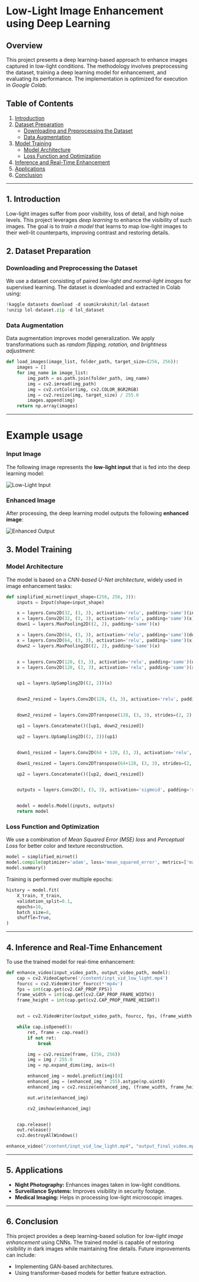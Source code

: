 # Low-Light Image Enhancement using Deep Learning

## Overview
This project presents a deep learning-based approach to enhance images captured in low-light conditions. The methodology involves preprocessing the dataset, training a deep learning model for enhancement, and evaluating its performance. The implementation is optimized for execution in *Google Colab*.

## Table of Contents
1. [Introduction](#1-introduction)  
2. [Dataset Preparation](#2-dataset-preparation)  
   - [Downloading and Preprocessing the Dataset](#downloading-and-preprocessing-the-dataset)  
   - [Data Augmentation](#data-augmentation)  
3. [Model Training](#3-model-training)  
   - [Model Architecture](#model-architecture)  
   - [Loss Function and Optimization](#loss-function-and-optimization)   
4. [Inference and Real-Time Enhancement](#4-inference-and-real-time-enhancement)  
5. [Applications](#5-applications)  
6. [Conclusion](#6-conclusion)  

---

## 1. Introduction
Low-light images suffer from poor visibility, loss of detail, and high noise levels. This project leverages *deep learning* to enhance the visibility of such images. The goal is to *train a model* that learns to map low-light images to their well-lit counterparts, improving contrast and restoring details.

## 2. Dataset Preparation

### Downloading and Preprocessing the Dataset
We use a dataset consisting of paired *low-light and normal-light images* for supervised learning. The dataset is downloaded and extracted in Colab using:

```python
!kaggle datasets download -d soumikrakshit/lol-dataset
!unzip lol-dataset.zip -d lol_dataset
```

### Data Augmentation
Data augmentation improves model generalization. We apply transformations such as *random flipping, rotation, and brightness adjustment*:

```python
def load_images(image_list, folder_path, target_size=(256, 256)):
    images = []
    for img_name in image_list:
        img_path = os.path.join(folder_path, img_name)
        img = cv2.imread(img_path)
        img = cv2.cvtColor(img, cv2.COLOR_BGR2RGB)
        img = cv2.resize(img, target_size) / 255.0
        images.append(img)
    return np.array(images)
```

---

# Example usage
### Input Image
The following image represents the **low-light input** that is fed into the deep learning model:

![Low-Light Input](dark.jpg)

### Enhanced Image
After processing, the deep learning model outputs the following **enhanced image**:

![Enhanced Output](bright.jpeg)


## 3. Model Training

### Model Architecture
The model is based on a *CNN-based U-Net architecture*, widely used in image enhancement tasks:

```python
def simplified_mirnet(input_shape=(256, 256, 3)):
    inputs = Input(shape=input_shape)

    x = layers.Conv2D(32, (3, 3), activation='relu', padding='same')(inputs)
    x = layers.Conv2D(32, (3, 3), activation='relu', padding='same')(x)
    down1 = layers.MaxPooling2D((2, 2), padding='same')(x)

    x = layers.Conv2D(64, (3, 3), activation='relu', padding='same')(down1)
    x = layers.Conv2D(64, (3, 3), activation='relu', padding='same')(x)
    down2 = layers.MaxPooling2D((2, 2), padding='same')(x)


    x = layers.Conv2D(128, (3, 3), activation='relu', padding='same')(down2)
    x = layers.Conv2D(128, (3, 3), activation='relu', padding='same')(x)


    up1 = layers.UpSampling2D((2, 2))(x)


    down2_resized = layers.Conv2D(128, (3, 3), activation='relu', padding='same')(down2)


    down2_resized = layers.Conv2DTranspose(128, (3, 3), strides=(2, 2), padding='same')(down2_resized)

    up1 = layers.Concatenate()([up1, down2_resized])

    up2 = layers.UpSampling2D((2, 2))(up1)


    down1_resized = layers.Conv2D(64 + 128, (3, 3), activation='relu', padding='same')(down1)

    down1_resized = layers.Conv2DTranspose(64+128, (3, 3), strides=(2, 2), padding='same')(down1_resized)

    up2 = layers.Concatenate()([up2, down1_resized])


    outputs = layers.Conv2D(3, (3, 3), activation='sigmoid', padding='same')(up2)


    model = models.Model(inputs, outputs)
    return model
```

### Loss Function and Optimization
We use a combination of *Mean Squared Error (MSE) loss* and *Perceptual Loss* for better color and texture reconstruction.

```python
model = simplified_mirnet()
model.compile(optimizer='adam', loss='mean_squared_error', metrics=['mae'])
model.summary()
```

Training is performed over multiple epochs:

```python
history = model.fit(
    X_train, Y_train,
    validation_split=0.1,
    epochs=10,
    batch_size=8,
    shuffle=True,
)
```

---

## 4. Inference and Real-Time Enhancement
To use the trained model for real-time enhancement:

```python
def enhance_video(input_video_path, output_video_path, model):
    cap = cv2.VideoCapture('/content/inpt_vid_low_light.mp4')
    fourcc = cv2.VideoWriter_fourcc(*'mp4v')
    fps = int(cap.get(cv2.CAP_PROP_FPS)) 
    frame_width = int(cap.get(cv2.CAP_PROP_FRAME_WIDTH))
    frame_height = int(cap.get(cv2.CAP_PROP_FRAME_HEIGHT))


    out = cv2.VideoWriter(output_video_path, fourcc, fps, (frame_width, frame_height))

    while cap.isOpened():
        ret, frame = cap.read()
        if not ret:
            break  

        img = cv2.resize(frame, (256, 256))
        img = img / 255.0
        img = np.expand_dims(img, axis=0)

        enhanced_img = model.predict(img)[0]
        enhanced_img = (enhanced_img * 255).astype(np.uint8)
        enhanced_img = cv2.resize(enhanced_img, (frame_width, frame_height))

        out.write(enhanced_img)

        cv2_imshow(enhanced_img)


    cap.release()
    out.release()
    cv2.destroyAllWindows()

enhance_video("/content/inpt_vid_low_light.mp4", "output_final_video.mp4", model)
```

---

## 5. Applications
- **Night Photography:** Enhances images taken in low-light conditions.
- **Surveillance Systems:** Improves visibility in security footage.
- **Medical Imaging:** Helps in processing low-light microscopic images.

---

## 6. Conclusion
This project provides a deep learning-based solution for *low-light image enhancement* using CNNs. The trained model is capable of restoring visibility in dark images while maintaining fine details. Future improvements can include:
- Implementing GAN-based architectures.
- Using transformer-based models for better feature extraction.
